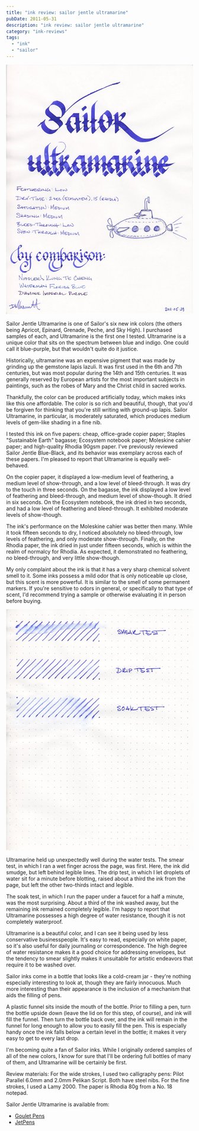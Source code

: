 ```yaml
---
title: "ink review: sailor jentle ultramarine"
pubDate: 2011-05-31
description: "ink review: sailor jentle ultramarine"
category: "ink-reviews"
tags:
  - "ink"
  - "sailor"
---
```


![](sailor-jentle-ultramarine.jpg)

Sailor Jentle Ultramarine is one of Sailor's six new ink colors (the others being Apricot, Epinard, Grenade, Peche, and Sky High). I purchased samples of each, and Ultramarine is the first one I tested. Ultramarine is a unique color that sits on the spectrum between blue and indigo. One could call it blue-purple, but that wouldn't quite do it justice.

Historically, ultramarine was an expensive pigment that was made by grinding up the gemstone lapis lazuli. It was first used in the 6th and 7th centuries, but was most popular during the 14th and 15th centuries. It was generally reserved by European artists for the most important subjects in paintings, such as the robes of Mary and the Christ child in sacred works.

Thankfully, the color can be produced artificially today, which makes inks like this one affordable. The color is so rich and beautiful, though, that you'd be forgiven for thinking that you're still writing with ground-up lapis. Sailor Ultramarine, in particular, is moderately saturated, which produces medium levels of gem-like shading in a fine nib.

I tested this ink on five papers: cheap, office-grade copier paper; Staples "Sustainable Earth" bagasse; Ecosystem notebook paper; Moleskine cahier paper; and high-quality Rhodia 90gsm paper. I've previously reviewed Sailor Jentle Blue-Black, and its behavior was exemplary across each of these papers. I'm pleased to report that Ultramarine is equally well-behaved.

On the copier paper, it displayed a low-medium level of feathering, a medium level of show-through, and a low level of bleed-through. It was dry to the touch in three seconds. On the bagasse, the ink displayed a low level of feathering and bleed-through, and medium level of show-though. It dried in six seconds. On the Ecosystem notebook, the ink dried in two seconds, and had a low level of feathering and bleed-through. It exhibited moderate levels of show-though.

The ink's performance on the Moleskine cahier was better then many. While it took fifteen seconds to dry, I noticed absolutely no bleed-through, low levels of feathering, and only moderate show-through. Finally, on the Rhodia paper, the ink dried in just under fifteen seconds, which is within the realm of normalcy for Rhodia. As expected, it demonstrated no feathering, no bleed-through, and very little show-though.

My only complaint about the ink is that it has a very sharp chemical solvent smell to it. Some inks possess a mild odor that is only noticeable up close, but this scent is more powerful. It is similar to the smell of some permanent markers. If you're sensitive to odors in general, or specifically to that type of scent, I'd recommend trying a sample or otherwise evaluating it in person before buying.

![](sailor-jentle-ultramarine-water-test.jpg)

Ultramarine held up unexpectedly well during the water tests. The smear test, in which I ran a wet finger across the page, was first. Here, the ink did smudge, but left behind legible lines. The drip test, in which I let droplets of water sit for a minute before blotting, raised about a third the ink from the page, but left the other two-thirds intact and legible.

The soak test, in which I run the paper under a faucet for a half a minute, was the most surprising. About a third of the ink washed away, but the remaining ink remained completely legible. I'm happy to report that Ultramarine possesses a high degree of water resistance, though it is not completely waterproof.

Ultramarine is a beautiful color, and I can see it being used by less conservative businesspeople. It's easy to read, especially on white paper, so it's also useful for daily journaling or correspondence. The high degree of water resistance makes it a good choice for addressing envelopes, but the tendency to smear slightly makes it unsuitable for artistic endeavors that require it to be washed over.

Sailor inks come in a bottle that looks like a cold-cream jar - they're nothing especially interesting to look at, though they are fairly innocuous. Much more interesting than their appearance is the inclusion of a mechanism that aids the filling of pens.

A plastic funnel sits inside the mouth of the bottle. Prior to filling a pen, turn the bottle upside down (leave the lid on for this step, of course), and ink will fill the funnel. Then turn the bottle back over, and the ink will remain in the funnel for long enough to allow you to easily fill the pen. This is especially handy once the ink falls below a certain level in the bottle; it makes it very easy to get to every last drop.

I'm becoming quite a fan of Sailor inks. While I originally ordered samples of all of the new colors, I know for sure that I'll be ordering full bottles of many of them, and Ultramarine will be certainly be first.

Review materials: For the wide strokes, I used two calligraphy pens: Pilot Parallel 6.0mm and 2.0mm Pelikan Script. Both have steel nibs. For the fine strokes, I used a Lamy 2000. The paper is Rhodia 80g from a No. 18 notepad.

Sailor Jentle Ultramarine is available from:

- [Goulet Pens](http://www.gouletpens.com/Sailor_Jentle_Ultra_Marine_p/sj-13-1000-250.htm)
- [JetPens](http://www.jetpens.com/Sailor-Fountain-Pen-Jentle-Ink-50-ml-Bottle-Ultramarine-Purple/pd/6868)
